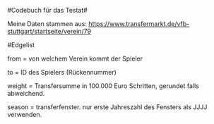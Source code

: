 #Codebuch für das Testat#

Meine Daten stammen aus: https://www.transfermarkt.de/vfb-stuttgart/startseite/verein/79

#Edgelist

from = von welchem Verein kommt der Spieler 

to = ID des Spielers (Rückennummer)

weight = Transfersumme in 100.000 Euro Schritten, gerundet falls abweichend.

season = transferfenster. nur erste Jahreszahl des Fensters als JJJJ verwenden.

